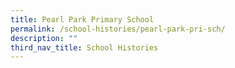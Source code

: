```yaml
---
title: Pearl Park Primary School
permalink: /school-histories/pearl-park-pri-sch/
description: ""
third_nav_title: School Histories
---
```

